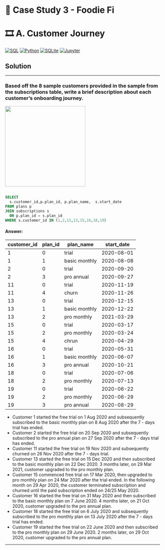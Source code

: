 # 🥑 Case Study 3 - Foodie Fi

# 🎞 A. Customer Journey

<p>
    <a href="#"><img alt="SQL" src="https://img.shields.io/badge/SQL-018bff.svg?&style=for-the-badge&logo=sql&logoColor=white"></a>
    <a href="#"><img alt="Python" src="https://img.shields.io/badge/Python-F02E65?style=for-the-badge&logo=Python&logoColor=white"></a>
    <a href="#"><img alt="SQLite" src="https://img.shields.io/badge/SQLite-311C87?style=for-the-badge&logo=sqlite&logoColor=white"></a>
    <a href="#"><img alt="Jupyter" src="https://img.shields.io/badge/Jupyter-FF6600.svg?&style=for-the-badge&logo=Jupyter&logoColor=white"></a>
</p>

## Solution

***

### Based off the 8 sample customers provided in the sample from the subscriptions table, write a brief description about each customer’s onboarding journey.

<img width="261" src="https://user-images.githubusercontent.com/81607668/129756709-75919d79-e1cd-4187-a129-bdf90a65e196.png">

````sql

SELECT
  s.customer_id,p.plan_id, p.plan_name,  s.start_date
FROM plans p
JOIN subscriptions s
  ON p.plan_id = s.plan_id
WHERE s.customer_id IN (1,2,11,13,15,16,18,19)

````

#### Answer:

| customer_id | plan_id |   plan_name   | start_date |
| ----------- | ------- | ------------- | ---------- |
|      1      |    0    |     trial     | 2020-08-01 |
|      1      |    1    | basic monthly | 2020-08-08 |
|      2      |    0    |     trial     | 2020-09-20 |
|      2      |    3    |   pro annual  | 2020-09-27 |
|     11      |    0    |     trial     | 2020-11-19 |
|     11      |    4    |     churn     | 2020-11-26 |
|     13      |    0    |     trial     | 2020-12-15 |
|     13      |    1    | basic monthly | 2020-12-22 |
|     13      |    2    |  pro monthly  | 2021-03-29 |
|     15      |    0    |     trial     | 2020-03-17 |
|     15      |    2    |  pro monthly  | 2020-03-24 |
|     15      |    4    |     chrun     | 2020-04-29 |
|     16      |    0    |     trial     | 2020-05-31 |
|     16      |    1    | basic monthly | 2020-06-07 |
|     16      |    3    |   pro annual  | 2020-10-21 |
|     18      |    0    |     trial     | 2020-07-06 |
|     18      |    2    |  pro monthly  | 2020-07-13 |
|     19      |    0    |     trial     | 2020-06-22 |
|     19      |    2    |  pro monthly  | 2020-06-29 |
|     19      |    3    |   pro annual  | 2020-08-29 |

- Customer 1 started the free trial on 1 Aug 2020 and subsequently subscribed to the basic monthly plan on 8 Aug 2020 after the 7 - days trial has ended.
- Customer 2 started the free trial on 20 Sep 2020 and subsequently subscribed to the pro annual plan on 27 Sep 2020 after the 7 - days trial has ended.
- Customer 11 started the free trial on 19 Nov 2020 and subsequently churned on 26 Nov 2020 after the 7 - days trial.
- Customer 13 started the free trial on 15 Dec 2020 and then subscribed to the basic monthly plan on 22 Dec 2020. 3 months later, on 29 Mar 2021, customer upgraded to the pro monthly plan.
- Customer 15 commenced free trial on 17 Mar 2020, then upgraded to pro monthly plan on 24 Mar 2020 after the trial ended. In the following month on 29 Apr 2020, the customer terminated subscription and churned until the paid subscription ended on 24/25 May 2020.
- Customer 16 started the free trial on 31 May 2020 and then subscribed to the basic monthly plan on 7 June 2020. 4 months later, on 21 Oct 2020, customer upgraded to the pro annual plan.
- Customer 18 started the free trial on 6 July 2020 and subsequently subscribed to the pro monthly plan on 13 July 2020 after the 7 - days trial has ended.
- Customer 19 started the free trial on 22 June 2020 and then subscribed to the pro monthly plan on 29 June 2020. 2 months later, on 29 Oct 2020, customer upgraded to the pro annual plan.

***

